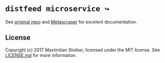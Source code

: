 # `distfeed microservice ↪︎`

See [original repo](https://github.com/tjjjia/distfeed-microservice) and [Metascraper](https://metascraper.js.org) for excelent documentation.

## License

Copyright (c) 2017 Maximilian Stoiber, licensed under the MIT license. See [LICENSE.md](LICENSE.md) for more information.
